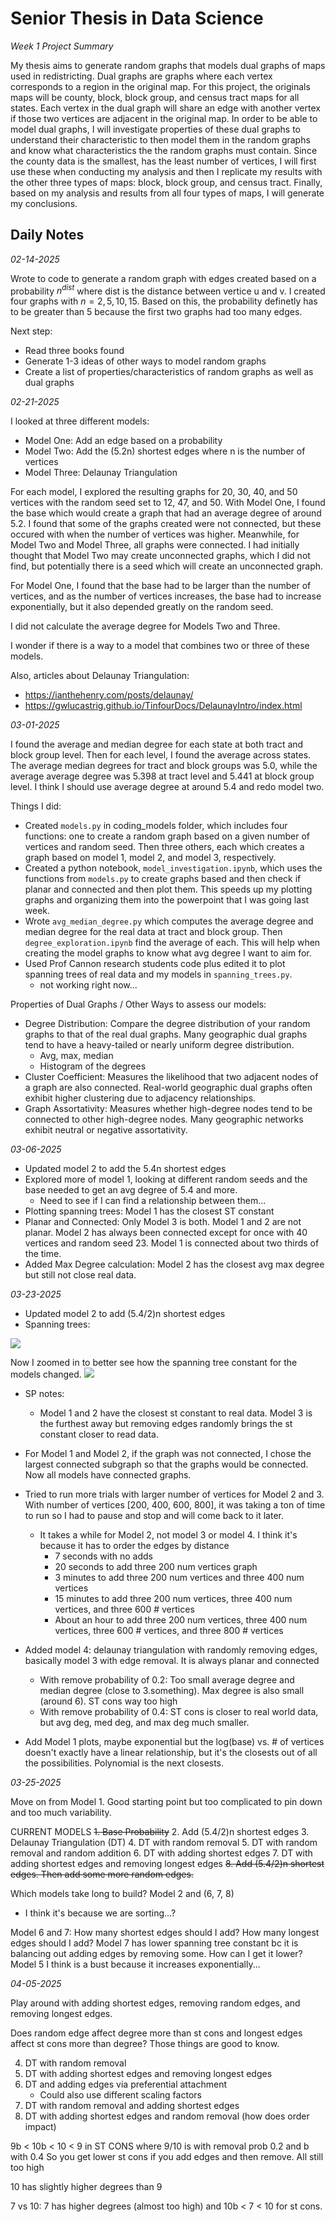 # Senior Thesis in Data Science

_Week 1 Project Summary_

My thesis aims to generate random graphs that models dual graphs of maps used in redistricting. Dual graphs are graphs where each vertex corresponds to a region in the original map. For this project, the originals maps will be county, block, block group, and census tract maps for all states. Each vertex in the dual graph will share an edge with another vertex if those two vertices are adjacent in the original map. In order to be able to model dual graphs, I will investigate properties of these dual graphs to understand their characteristic to then model them in the random graphs and know what characteristics the the random graphs must contain. Since the county data is the smallest, has the least number of vertices, I will first use these when conducting my analysis and then I replicate my results with the other three types of maps: block, block group, and census tract. Finally, based on my analysis and results from all four types of maps, I will generate my conclusions.


## Daily Notes

_02-14-2025_

Wrote to code to generate a random graph with edges created based on a probability $n^{dist}$ where dist is the distance between vertice u and v. I created four graphs with $n = 2,5,10,15$. Based on this, the probability definetly has to be greater than 5 because the first two graphs had too many edges.

Next step:
- Read three books found
- Generate 1-3 ideas of other ways to model random graphs
- Create a list of properties/characteristics of random graphs as well as dual graphs

_02-21-2025_

I looked at three different models:
- Model One: Add an edge based on a probability
- Model Two: Add the (5.2n) shortest edges where n is the number of vertices
- Model Three: Delaunay Triangulation

For each model, I explored the resulting graphs for 20, 30, 40, and 50 vertices with the random seed set to 12, 47, and 50. With Model One, I found the base which would create a graph that had an average degree of around 5.2. I found that some of the graphs created were not connected, but these occured with when the number of vertices was higher. Meanwhile, for Model Two and Model Three, all graphs were connected. I had initially thought that Model Two may create unconnected graphs, which I did not find, but potentially there is a seed which will create an unconnected graph.

For Model One, I found that the base had to be larger than the number of vertices, and as the number of vertices increases, the base had to increase exponentially, but it also depended greatly on the random seed.

I did not calculate the average degree for Models Two and Three.

I wonder if there is a way to a model that combines two or three of these models. 

Also, articles about Delaunay Triangulation:
- https://ianthehenry.com/posts/delaunay/
- https://gwlucastrig.github.io/TinfourDocs/DelaunayIntro/index.html

_03-01-2025_

I found the average and median degree for each state at both tract and block group level. Then for each level, I found the average across states. The average median degrees for tract and block groups was 5.0, while the average average degree was 5.398 at tract level and 5.441 at block group level. I think I should use average degree at around 5.4 and redo model two.

Things I did:
- Created `models.py` in coding_models folder, which includes four functions: one to create a random graph based on a given number of vertices and random seed. Then three others, each which creates a graph based on model 1, model 2, and model 3, respectively.
- Created a python notebook, `model_investigation.ipynb`, which uses the functions from `models.py` to create graphs based and then check if planar and connected and then plot them. This speeds up my plotting graphs and organizing them into the powerpoint that I was going last week.
- Wrote `avg_median_degree.py` which computes the average degree and median degree for the real data at tract and block group. Then `degree_exploration.ipynb` find the average of each. This will help when creating the model graphs to know what avg degree I want to aim for.
- Used Prof Cannon research students code plus edited it to plot spanning trees of real data and my models in `spanning_trees.py`.
    - not working right now...

Properties of Dual Graphs / Other Ways to assess our models:
- Degree Distribution: Compare the degree distribution of your random graphs to that of the real dual graphs. Many geographic dual graphs tend to have a heavy-tailed or nearly uniform degree distribution.
    - Avg, max, median
    - Histogram of the degrees
- Cluster Coefficient: Measures the likelihood that two adjacent nodes of a graph are also connected. Real-world geographic dual graphs often exhibit higher clustering due to adjacency relationships.
- Graph Assortativity: Measures whether high-degree nodes tend to be connected to other high-degree nodes. Many geographic networks exhibit neutral or negative assortativity.

_03-06-2025_

- Updated model 2 to add the 5.4n shortest edges
- Explored more of model 1, looking at different random seeds and the base needed to get an avg degree of 5.4 and more.
    - Need to see if I can find a relationship between them...
- Plotting spanning trees: Model 1 has the closest ST constant
- Planar and Connected: Only Model 3 is both. Model 1 and 2 are not planar. Model 2 has always been connected except for once with 40 vertices and random seed 23. Model 1 is connected about two thirds of the time.
- Added Max Degree calculation: Model 2 has the closest avg max degree but still not close real data.


_03-23-2025_

- Updated model 2 to add (5.4/2)n shortest edges
- Spanning trees:
<img src=imgs/st_cons/st_cons_real_data_vs_models.png>

Now I zoomed in to better see how the spanning tree constant for the models changed.
<img src=imgs/st_cons/st_cons_zoomed_in_real_data_vs_models.png>

- SP notes:
    - Model 1 and 2 have the closest st constant to real data. Model 3 is the furthest away but removing edges randomly brings the st constant closer to read data.

- For Model 1 and Model 2, if the graph was not connected, I chose the largest connected subgraph so that the graphs would be connected. Now all models have connected graphs.

- Tried to run more trials with larger number of vertices for Model 2 and 3. With number of vertices [200, 400, 600, 800], it was taking a ton of time to run so I had to pause and stop and will come back to it later.
    - It takes a while for Model 2, not model 3 or model 4. I think it's because it has to order the edges by distance
        - 7 seconds with no adds
        - 20 seconds to add three 200 num vertices graph
        - 3 minutes to add three 200 num vertices and three 400 num vertices
        - 15 minutes to add three 200 num vertices, three 400 num vertices, and three 600 # vertices
        - About an hour to add three 200 num vertices, three 400 num vertices, three 600 # vertices, and three 800 # vertices

- Added model 4: delaunay triangulation with randomly removing edges, basically model 3 with edge removal. It is always planar and connected
    - With remove probability of 0.2: Too small average degree and median degree (close to 3.something). Max degree is also small (around 6). ST cons way too high
    - With remove probability of 0.4: ST cons is closer to real world data, but avg deg, med deg, and max deg much smaller.

- Add Model 1 plots, maybe exponential but the log(base) vs. # of vertices doesn't exactly have a linear relationship, but it's the closests out of all the possibilities. Polynomial is the next closests.

_03-25-2025_

Move on from Model 1. Good starting point but too complicated to pin down and too much variability.

CURRENT MODELS
~~1. Base Probability~~
2. Add (5.4/2)n shortest edges
3. Delaunay Triangulation (DT)
4. DT with random removal
5. DT with random removal and random addition
6. DT with adding shortest edges
7. DT with adding shortest edges and removing longest edges
~~8. Add (5.4/2)n shortest edges. Then add some more random edges.~~

Which models take long to build?
Model 2 and (6, 7, 8)
- I think it's because we are sorting...?

Model 6 and 7: How many shortest edges should I add? How many longest edges should I add?
Model 7 has lower spanning tree constant bc it is balancing out adding edges by removing some. How can I get it lower?
Model 5 I think is a bust because it increases exponentially...

_04-05-2025_

Play around with adding shortest edges, removing random edges, and removing longest edges.

Does random edge affect degree more than st cons and longest edges affect st cons more than degree? Those things are good to know.

4. DT with random removal
7. DT with adding shortest edges and removing longest edges
8. DT and adding edges via preferential attachment
    - Could also use different scaling factors
9. DT with random removal and adding shortest edges
10. DT with adding shortest edges and random removal (how does order impact)

9b < 10b < 10 < 9 in ST CONS where 9/10 is with removal prob 0.2 and b with 0.4
So you get lower st cons if you add edges and then remove.
All still too high

10 has slightly higher degrees than 9

7 vs 10: 7 has higher degrees (almost too high) and 10b < 7 < 10 for st cons.
